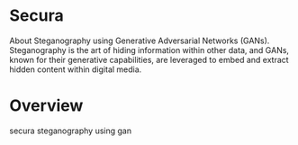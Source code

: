 # Secura
About Steganography using Generative Adversarial Networks (GANs). Steganography is the art of hiding information within other data, and GANs, known for their generative capabilities, are leveraged to embed and extract hidden content within digital media.


# Overview
secura steganography using gan